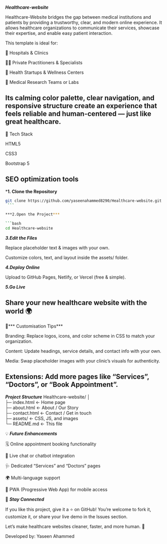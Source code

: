 ***Healthcare-website***

Healthcare-Website bridges the gap between medical institutions and patients by providing a trustworthy, clear, and modern online experience.
It allows healthcare organizations to communicate their services, showcase their expertise, and enable easy patient interaction.

This template is ideal for:

🏥 Hospitals & Clinics

👩‍⚕️ Private Practitioners & Specialists

💊 Health Startups & Wellness Centers

🧬 Medical Research Teams or Labs

Its calming color palette, clear navigation, and responsive structure create an experience that feels reliable and human-centered — just like great healthcare.
---
🔧 Tech Stack

HTML5

CSS3

Bootstrap 5



SEO optimization tools
---


***1. Clone the Repository**
   ```bash
   git clone https://github.com/yaseenahammed8290/Healthcare-website.git
    ```

***2.Open the Project***

```bash
cd Healthcare-website
```  

***3.Edit the Files***

Replace placeholder text & images with your own.

Customize colors, text, and layout inside the assets/ folder.

***4.Deploy Online***

Upload to GitHub Pages, Netlify, or Vercel (free & simple).

***5.Go Live***

 Share your new healthcare website with the world 🌍
---


🎨*** Customisation Tips***

Branding: Replace logos, icons, and color scheme in CSS to match your organization.

Content: Update headings, service details, and contact info with your own.

Media: Swap placeholder images with your clinic’s visuals for authenticity.

Extensions: Add more pages like “Services”, “Doctors”, or “Book Appointment”.
---

***Project Structure***
Healthcare-website/
│  
├─ index.html        ← Home page  
├─ about.html        ← About / Our Story  
├─ contact.html      ← Contact / Get in touch  
├─ assets/           ← CSS, JS, and images  
└─ README.md         ← This file  

💡 ***Future Enhancements***

🗓️ Online appointment booking functionality

💬 Live chat or chatbot integration

🩺 Dedicated “Services” and “Doctors” pages

🌍 Multi-language support

📱 PWA (Progressive Web App) for mobile access

📣 ***Stay Connected***

If you like this project, give it a ⭐ on GitHub!
You’re welcome to fork it, customize it, or share your live demo in the Issues section.

Let’s make healthcare websites cleaner, faster, and more human. 💙

Developed by: Yaseen Ahammed
